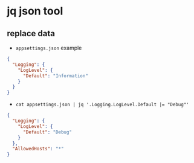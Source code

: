 # jq json tool

## replace data

- `appsettings.json` example

```json
{
  "Logging": {
    "LogLevel": {
      "Default": "Information"
    }
  }  
}
```

- `cat appsettings.json | jq '.Logging.LogLevel.Default |= "Debug"'`

```json
{
  "Logging": {
    "LogLevel": {
      "Default": "Debug"
    }
  },
  "AllowedHosts": "*"
}
```
